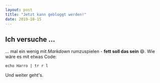 ```yaml
---
layout: post
title: "Jetzt kann gebloggt werden!"
date: 2019-10-15
---
```


## Ich versuche ...
... mal ein wenig mit *Markdown* rumzuspielen - **fett soll das sein** :smile:. Wie wäre es mit etwas Code:

    echo Harro | tr r l

Und weiter geht's.
